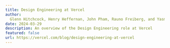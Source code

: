 ```yaml
---
title: Design Engineering at Vercel
author:
  Glenn Hitchcock, Henry Heffernan, John Pham, Rauno Freiberg, and Yasmin Pessoa
date: 2024-03-29
description: An overview of the Design Engineering role at Vercel
featured: false
url: https://vercel.com/blog/design-engineering-at-vercel
---
```

